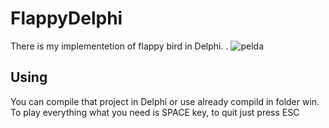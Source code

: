 # FlappyDelphi
There is my implementetion of flappy bird in Delphi.
.
![pelda](./assets/sprite/2.gif)
## Using 
You can compile that project in Delphi or use already compild in folder win.
To play everything what you need is SPACE key, to quit just press ESC
